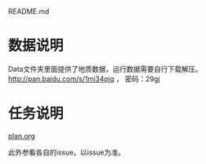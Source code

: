 README.md

# 数据说明

Data文件夹里面提供了地质数据，运行数据需要自行下载解压。
http://pan.baidu.com/s/1mi34pjq ， 密码：29gj

# 任务说明

[plan.org](plan.org)

此外参看各自的issue，以issue为准。
